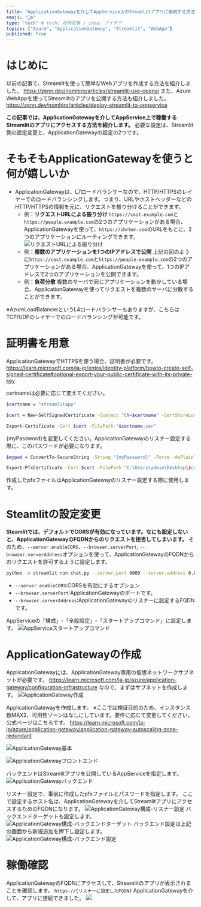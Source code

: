 ```yaml
---
title: "ApplicationGatewayを介してAppService上のSteamlitアプリに接続する方法"
emoji: "🐻‍❄️"
type: "tech" # tech: 技術記事 / idea: アイデア
topics: ["Azure", "ApplicationGateway", "Streamlit", "WebApp"]
published: true
---
```


# はじめに
以前の記事で、Streamlitを使って簡単なWebアプリを作成する方法を紹介しました。
https://zenn.dev/nomhiro/articles/streamlit-use-openai
また、Azure WebAppを使ってStreamlitのアプリを公開する方法も紹介しました。
https://zenn.dev/nomhiro/articles/deploy-streamlit-to-appservice

**この記事では、ApplicationGatewayを介してAppService上で稼働するStreamlitのアプリにアクセスする方法を紹介します。**
必要な設定は、Streamlit側の設定変更と、ApplicationGatewayの設定の2つです。

# そもそもApplicationGatewayを使うと何が嬉しいか
- ApplicationGatewayは、L7ロードバランサーなので、HTTP/HTTPSのレイヤーでのロードバランシングします。つまり、URLやホストヘッダーなどのHTTP/HTTPSの情報を元に、リクエストを振り分けることができます。
    - 例：**リクエストURLによる振り分け**
    `https://cost.example.com`と`https://peaple.example.com`の2つのアプリケーションがある場合、ApplicationGatewayを使って、`https://shrkmn.com`のURLをもとに、2つのアプリケーションにルーティングできます。
    ![リクエストURLによる振り分け](/images/streamlitapp-via-applicationgateway/2024-02-11-09-19-36.png)
    - 例：**複数のアプリケーションを1つのIPアドレスで公開**
    上記の図のように`https://cost.example.com`と`https://peaple.example.com`の2つのアプリケーションがある場合、ApplicationGatewayを使って、1つのIPアドレスで2つのアプリケーションを公開できます。
    - 例：**負荷分散**
    複数のサーバで同じアプリケーションを動かしている場合、ApplicationGatewayを使ってリクエストを複数のサーバに分散することができます。

※AzureLoadBalancerというL4ロードバランサーもありますが、こちらはTCP/UDPのレイヤーでのロードバランシングが可能です。

# 証明書を用意
ApplicationGatewayでHTTPSを使う場合、証明書が必要です。
https://learn.microsoft.com/ja-jp/entra/identity-platform/howto-create-self-signed-certificate#optional-export-your-public-certificate-with-its-private-key

certnameは必要に応じて変えてください。
```bash
$certname = "streamlitapp"
```
```bash
$cert = New-SelfSignedCertificate -Subject "CN=$certname" -CertStoreLocation "Cert:\CurrentUser\My" -KeyExportPolicy Exportable -KeySpec Signature -KeyLength 2048 -KeyAlgorithm RSA -HashAlgorithm SHA256
```
```bash
Export-Certificate -Cert $cert -FilePath "$certname.cer"
```

{myPassword}を変更してください。ApplicationGatewayのリスナー設定する際に、このパスワードが必要になります。
```bash
$mypwd = ConvertTo-SecureString -String "{myPassword}" -Force -AsPlainText
```
```bash
Export-PfxCertificate -Cert $cert -FilePath "C:\Users\admin\Desktop\$certname.pfx" -Password $mypwd
```
作成したpfxファイルはApplicationGatewayのリスナー設定する際に使用します。

# Steamlitの設定変更
**Steamlitでは、デフォルトでCORSが有効になっています。なにも設定しないと、ApplicationGatewayのFQDNからのリクエストを拒否してしまいます。**
そのため、`--server.enableCORS`、`--browser.serverPort`, `--browser.serverAddress`オプションを使って、ApplicationGatewayのFQDNからのリクエストを許可するように設定します。
```bash
python -m streamlit run chat.py --server.port 8000 --server.address 0.0.0.0 --server.enableCORS true --browser.serverPort 443 --browser.serverAddress {ApplicationGatewayのリスナーに設定するFQDN}
```
- `--server.enableCORS`:CORSを有効にするオプション
- `--browser.serverPort`:ApplicationGatewayのポートです。
- `--browser.serverAddress`:ApplicationGatewayのリスナーに設定するFQDNです。

AppServiceの「構成」-「全般設定」-「スタートアップコマンド」に設定します。
![AppServiceスタートアップコマンド](/images/streamlitapp-via-applicationgateway/2024-02-17-10-53-57.png)

# ApplicationGatewayの作成

ApplicationGatewayには、ApplicationGateway専用の仮想ネットワークサブネットが必要です。
https://learn.microsoft.com/ja-jp/azure/application-gateway/configuration-infrastructure
なので、まずはサブネットを作成します。
![ApplicationGateway作成](/images/streamlitapp-via-applicationgateway/2024-02-17-09-22-37.png)

ApplicationGatewayを作成します。
※ここでは検証目的のため、インスタンス数MAX2、可用性ゾーンはなしにしています。要件に応じて変更してください。
公式ページはこちらです。
https://learn.microsoft.com/ja-jp/azure/application-gateway/application-gateway-autoscaling-zone-redundant

![ApplicationGateway基本](/images/streamlitapp-via-applicationgateway/(/images/streamlitapp-via-applicationgateway/2024-02-17-09-53-26.png).png)

![ApplicationGatewayフロントエンド](/images/streamlitapp-via-applicationgateway/2024-02-17-09-54-39.png)

バックエンドはStreamlitアプリを公開しているAppServiceを指定します。
![ApplicationGatewayバックエンド](/images/streamlitapp-via-applicationgateway/2024-02-17-09-29-31.png)

リスナー設定で、事前に作成したpfxファイルとパスワードを指定します。
ここで設定するホスト名は、ApplicationGatewayを介してStreamlitアプリにアクセスするためのFQDNになります。
![ApplicationGateway構成-リスナー設定](/images/streamlitapp-via-applicationgateway/2024-02-17-10-40-25.png)
バックエンドターゲットも設定します。
![ApplicationGateway構成-バックエンドターゲット](/images/streamlitapp-via-applicationgateway/2024-02-17-09-48-27.png)
バックエンド設定は上記の画面から新規追加を押下し設定します。
![ApplicationGateway構成-バックエンド設定](/images/streamlitapp-via-applicationgateway/(/images/streamlitapp-via-applicationgateway/2024-02-17-09-56-25.png).png)

# 稼働確認
ApplicationGatewayのFQDNにアクセスして、Streamlitのアプリが表示されることを確認します。
```https://{リスナーに設定したFQDN}```
ApplicationGatewayを介して、アプリに接続できました。
![](/images/streamlitapp-via-applicationgateway/2024-02-17-10-51-03.png)
